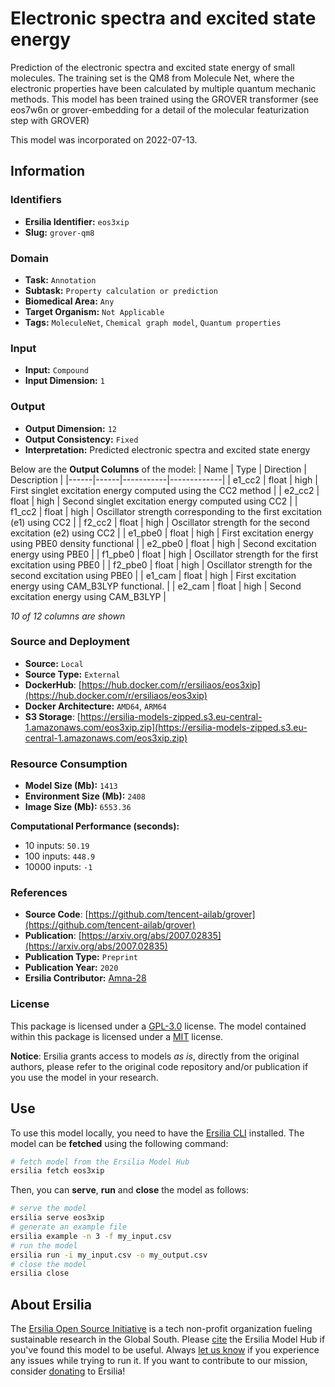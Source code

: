 # Electronic spectra and excited state energy

Prediction of the electronic spectra and excited state energy of small molecules. The training set is the QM8 from Molecule Net, where the electronic properties have been calculated by multiple quantum mechanic methods. This model has been trained using the GROVER transformer (see eos7w6n or grover-embedding for a detail of the molecular featurization step with GROVER)

This model was incorporated on 2022-07-13.

## Information
### Identifiers
- **Ersilia Identifier:** `eos3xip`
- **Slug:** `grover-qm8`

### Domain
- **Task:** `Annotation`
- **Subtask:** `Property calculation or prediction`
- **Biomedical Area:** `Any`
- **Target Organism:** `Not Applicable`
- **Tags:** `MoleculeNet`, `Chemical graph model`, `Quantum properties`

### Input
- **Input:** `Compound`
- **Input Dimension:** `1`

### Output
- **Output Dimension:** `12`
- **Output Consistency:** `Fixed`
- **Interpretation:** Predicted electronic spectra and excited state energy

Below are the **Output Columns** of the model:
| Name | Type | Direction | Description |
|------|------|-----------|-------------|
| e1_cc2 | float | high | First singlet excitation energy computed using the CC2 method |
| e2_cc2 | float | high | Second singlet excitation energy computed using CC2 |
| f1_cc2 | float | high | Oscillator strength corresponding to the first excitation (e1) using CC2 |
| f2_cc2 | float | high | Oscillator strength for the second excitation (e2) using CC2 |
| e1_pbe0 | float | high | First excitation energy using PBE0 density functional |
| e2_pbe0 | float | high | Second excitation energy using PBE0 |
| f1_pbe0 | float | high | Oscillator strength for the first excitation using PBE0 |
| f2_pbe0 | float | high | Oscillator strength for the second excitation using PBE0 |
| e1_cam | float | high | First excitation energy using CAM_B3LYP functional. |
| e2_cam | float | high | Second excitation energy using CAM_B3LYP |

_10 of 12 columns are shown_
### Source and Deployment
- **Source:** `Local`
- **Source Type:** `External`
- **DockerHub**: [https://hub.docker.com/r/ersiliaos/eos3xip](https://hub.docker.com/r/ersiliaos/eos3xip)
- **Docker Architecture:** `AMD64`, `ARM64`
- **S3 Storage**: [https://ersilia-models-zipped.s3.eu-central-1.amazonaws.com/eos3xip.zip](https://ersilia-models-zipped.s3.eu-central-1.amazonaws.com/eos3xip.zip)

### Resource Consumption
- **Model Size (Mb):** `1413`
- **Environment Size (Mb):** `2408`
- **Image Size (Mb):** `6553.36`

**Computational Performance (seconds):**
- 10 inputs: `50.19`
- 100 inputs: `448.9`
- 10000 inputs: `-1`

### References
- **Source Code**: [https://github.com/tencent-ailab/grover](https://github.com/tencent-ailab/grover)
- **Publication**: [https://arxiv.org/abs/2007.02835](https://arxiv.org/abs/2007.02835)
- **Publication Type:** `Preprint`
- **Publication Year:** `2020`
- **Ersilia Contributor:** [Amna-28](https://github.com/Amna-28)

### License
This package is licensed under a [GPL-3.0](https://github.com/ersilia-os/ersilia/blob/master/LICENSE) license. The model contained within this package is licensed under a [MIT](LICENSE) license.

**Notice**: Ersilia grants access to models _as is_, directly from the original authors, please refer to the original code repository and/or publication if you use the model in your research.


## Use
To use this model locally, you need to have the [Ersilia CLI](https://github.com/ersilia-os/ersilia) installed.
The model can be **fetched** using the following command:
```bash
# fetch model from the Ersilia Model Hub
ersilia fetch eos3xip
```
Then, you can **serve**, **run** and **close** the model as follows:
```bash
# serve the model
ersilia serve eos3xip
# generate an example file
ersilia example -n 3 -f my_input.csv
# run the model
ersilia run -i my_input.csv -o my_output.csv
# close the model
ersilia close
```

## About Ersilia
The [Ersilia Open Source Initiative](https://ersilia.io) is a tech non-profit organization fueling sustainable research in the Global South.
Please [cite](https://github.com/ersilia-os/ersilia/blob/master/CITATION.cff) the Ersilia Model Hub if you've found this model to be useful. Always [let us know](https://github.com/ersilia-os/ersilia/issues) if you experience any issues while trying to run it.
If you want to contribute to our mission, consider [donating](https://www.ersilia.io/donate) to Ersilia!
